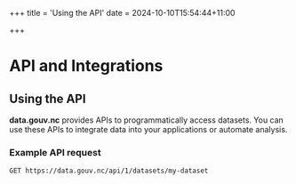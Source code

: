 +++
title = 'Using the API'
date = 2024-10-10T15:54:44+11:00

+++
# API and Integrations

## Using the API

**data.gouv.nc** provides APIs to programmatically access datasets. You can use these APIs to integrate data into your applications or automate analysis.

### Example API request

```bash
GET https://data.gouv.nc/api/1/datasets/my-dataset
